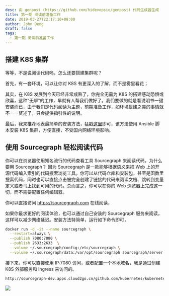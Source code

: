 ```yaml
---
desc: 由 genpost (https://github.com/hidevopsio/genpost) 代码生成器生成
title: 第一期 阅读前准备工作
date: 2019-03-27T22:17:10+08:00
author: John Deng
draft: false
tags:
  - 第一期 阅读前准备工作
---
```


## 搭建 K8S 集群

等等，不是说阅读代码吗，怎么还要搭建集群呢？

首先，有一套环境，可以让你对 K8S 有更深入的了解，而不是雾里看花；

其实，在 K8S 发展到今天已经非常成熟了，你完全无需为 K8S 的搭建感动恐惧或欣喜，这种“无聊”的工作，早就有人帮我们做好了。我们要做的就是看说明书一键安装而已，由于我们是代码阅读为主题，前期准备工作，如环境搭建之类的事情就不一一赘述了，只会提供指引性的说明。

最后，我来推荐地表最简单的安装方法，猛戳[这里](https://github.com/gjmzj/kubeasz)即可，该方法使用 Ansible 脚本安装 K8S 集群，方便直接，不受国内网络环境影响。

## 使用 Sourcegraph 轻松阅读代码

你可以在浏览器使用知名流行的代码查看工具 Sourcegraph 来阅读代码，为什么要用 Sourcegraph？ 因为 Sourcegraph 是一款能够根据语义来把 Web 上的开源代码编入索引的代码搜索浏览工具。你可以从代码仓库和安装包，甚至是函数里搜索代码，同时也可以直接点击被完全创建了链接的代码来阅读文档、跳转到变量定义或者马上找到可用的代码。总而言之，你可以在你的 Web 浏览器上完成这一切，而不需要配置任何编辑器。

你可以直接访问 <https://sourcegraph.com> 在线阅读，

如果你最求更好的阅读体验，也可以通过自己安装的 Sourcegraph 服务来阅读，这样可以减少网络延迟。安装方法特简单，运行如下命令即可，

```bash
docker run -d -it --name sourcegraph \
  --restart=always \
  --publish 7080:7080 \
  --publish 2633:2633  \
  --volume ~/.sourcegraph/config:/etc/sourcegraph \
  --volume ~/.sourcegraph/data:/var/opt/sourcegraph sourcegraph/server:3.2.0
```

接下来，你可以直接使用 IP:7080 访问，或者配置一个本地域名，我是通过创建 K8S 外部服务和 Ingress 来访问的。

```bash
http://sourcegraph-dev.apps.cloud2go.cn/github.com/kubernetes/kubernetes
```

![](../2019-04-02-21-14-56.png)